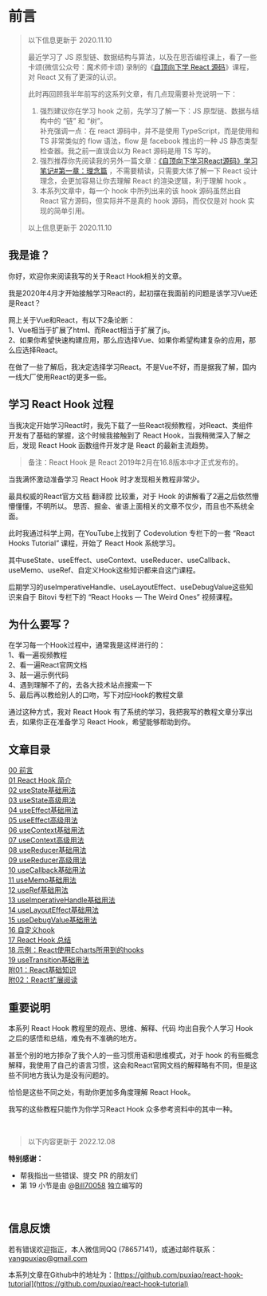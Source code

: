 # 前言

> 以下信息更新于 2020.11.10
>
> 最近学习了 JS 原型链、数据结构与算法，以及在思否编程课上，看了一些 卡颂(微信公众号：魔术师卡颂) 录制的《[自顶向下学 React 源码](https://ke.segmentfault.com/course/1650000023864436)》课程，对 React 又有了更深的认识。
>
> 此时再回顾我半年前写的这系列文章，有几点现需要补充说明一下：
>
> 1. 强烈建议你在学习 hook 之前，先学习了解一下：JS 原型链、数据与结构中的 “链” 和 “树”。  
>    补充强调一点：在 react 源码中，并不是使用 TypeScript，而是使用和 TS 非常类似的 flow 语法，flow 是 facebook 推出的一种 JS 静态类型检查器。我之前一直误会以为 React 源码是用 TS 写的。
> 2. 强烈推荐你先阅读我的另外一篇文章：[《自顶向下学习React源码》学习笔记#第一章：理念篇](https://github.com/puxiao/notes/blob/master/%E3%80%8A%E8%87%AA%E9%A1%B6%E5%90%91%E4%B8%8B%E5%AD%A6%E4%B9%A0React%E3%80%8B%E5%AD%A6%E4%B9%A0%E7%AC%94%E8%AE%B0.md) ，不需要精读，只需要大体了解一下 React 设计理念，会更加容易让你去理解 React 的渲染逻辑，利于理解 hook 。
> 3. 本系列文章中，每一个 hook 中所列出来的该 hook 源码虽然出自 React 官方源码，但实际并不是真的 hook 源码，而仅仅是对 hook 实现的简单引用。
>
> 以上信息更新于 2020.11.10




## 我是谁？

你好，欢迎你来阅读我写的关于React Hook相关的文章。

我是2020年4月才开始接触学习React的，起初摆在我面前的问题是该学习Vue还是React？  

网上关于Vue和React，有以下2条论断：  
1、Vue相当于扩展了html、而React相当于扩展了js。  
2、如果你希望快速构建应用，那么应选择Vue、如果你希望构建复杂的应用，那么应选择React。

在做了一些了解后，我决定选择学习React。不是Vue不好，而是据我了解，国内一线大厂使用React的更多一些。  


## 学习 React Hook 过程

当我决定开始学习React时，我先下载了一些React视频教程，对React、类组件开发有了基础的掌握，这个时候我接触到了 React Hook，当我稍微深入了解之后，发现 React Hook 函数组件开发才是 React 的最新主流趋势。  

> 备注：React Hook 是 React 2019年2月在16.8版本中才正式发布的。  

当我满怀激动准备学习 React Hook 时才发现相关教程非常少。

最具权威的React官方文档 翻译腔 比较重，对于 Hook 的讲解看了2遍之后依然懵懵懂懂，不明所以。 思否、掘金、雀语上面相关的文章不仅少，而且也不系统全面。 

此时我通过科学上网，在YouTube上找到了 Codevolution 专栏下的一套 “React Hooks Tutorial” 课程，开始了 React Hook 系统学习。  

其中useState、useEffect、useContext、useReducer、useCallback、useMemo、useRef、自定义Hook这些知识都来自这门课程。  

后期学习的useImperativeHandle、useLayoutEffect、useDebugValue这些知识来自于 Bitovi 专栏下的 “React Hooks — The Weird Ones” 视频课程。

## 为什么要写？

在学习每一个Hook过程中，通常我是这样进行的：  
1、看一遍视频教程  
2、看一遍React官网文档  
3、敲一遍示例代码  
4、遇到理解不了的，去各大技术站点搜索一下  
5、最后再以教给别人的口吻，写下对应Hook的教程文章  

通过这种方式，我对 React Hook 有了系统的学习，我把我写的教程文章分享出去，如果你正在准备学习 React Hook，希望能够帮助到你。

## 文章目录

[00 前言](https://github.com/puxiao/react-hook-tutorial/blob/master/00%20%E5%89%8D%E8%A8%80.md)  
[01 React Hook 简介](https://github.com/puxiao/react-hook-tutorial/blob/master/01%20React%20Hook%20%E7%AE%80%E4%BB%8B.md)  
[02 useState基础用法](https://github.com/puxiao/react-hook-tutorial/blob/master/02%20useState%E5%9F%BA%E7%A1%80%E7%94%A8%E6%B3%95.md)  
[03 useState高级用法](https://github.com/puxiao/react-hook-tutorial/blob/master/03%20useState%E9%AB%98%E7%BA%A7%E7%94%A8%E6%B3%95.md)  
[04 useEffect基础用法](https://github.com/puxiao/react-hook-tutorial/blob/master/04%20useEffect%E5%9F%BA%E7%A1%80%E7%94%A8%E6%B3%95.md)  
[05 useEffect高级用法](https://github.com/puxiao/react-hook-tutorial/blob/master/05%20useEffect%E9%AB%98%E7%BA%A7%E7%94%A8%E6%B3%95.md)  
[06 useContext基础用法](https://github.com/puxiao/react-hook-tutorial/blob/master/06%20useContext%E5%9F%BA%E7%A1%80%E7%94%A8%E6%B3%95.md)  
[07 useContext高级用法](https://github.com/puxiao/react-hook-tutorial/blob/master/07%20useContext%E9%AB%98%E7%BA%A7%E7%94%A8%E6%B3%95.md)  
[08 useReducer基础用法](https://github.com/puxiao/react-hook-tutorial/blob/master/08%20useReducer%E5%9F%BA%E7%A1%80%E7%94%A8%E6%B3%95.md)  
[09 useReducer高级用法](https://github.com/puxiao/react-hook-tutorial/blob/master/09%20useReducer%E9%AB%98%E7%BA%A7%E7%94%A8%E6%B3%95.md)  
[10 useCallback基础用法](https://github.com/puxiao/react-hook-tutorial/blob/master/10%20useCallback%E5%9F%BA%E7%A1%80%E7%94%A8%E6%B3%95.md)  
[11 useMemo基础用法](https://github.com/puxiao/react-hook-tutorial/blob/master/11%20useMemo%E5%9F%BA%E7%A1%80%E7%94%A8%E6%B3%95.md)  
[12 useRef基础用法](https://github.com/puxiao/react-hook-tutorial/blob/master/12%20useRef%E5%9F%BA%E7%A1%80%E7%94%A8%E6%B3%95.md)  
[13 useImperativeHandle基础用法](https://github.com/puxiao/react-hook-tutorial/blob/master/13%20useImperativeHandle%E5%9F%BA%E7%A1%80%E7%94%A8%E6%B3%95.md)  
[14 useLayoutEffect基础用法](https://github.com/puxiao/react-hook-tutorial/blob/master/14%20useLayoutEffect%E5%9F%BA%E7%A1%80%E7%94%A8%E6%B3%95.md)  
[15 useDebugValue基础用法](https://github.com/puxiao/react-hook-tutorial/blob/master/15%20useDebugValue%E5%9F%BA%E7%A1%80%E7%94%A8%E6%B3%95.md)  
[16 自定义hook](https://github.com/puxiao/react-hook-tutorial/blob/master/16%20%E8%87%AA%E5%AE%9A%E4%B9%89hook.md)  
[17 React Hook 总结](https://github.com/puxiao/react-hook-tutorial/blob/master/17%20React%20Hook%20%E6%80%BB%E7%BB%93.md)  
[18 示例：React使用Echarts所用到的hooks](https://github.com/puxiao/react-hook-tutorial/blob/master/18%20%E7%A4%BA%E4%BE%8B%EF%BC%9AReact%E4%BD%BF%E7%94%A8Echarts%E6%89%80%E7%94%A8%E5%88%B0%E7%9A%84hooks.md)  
[19 useTransition基础用法](https://github.com/puxiao/react-hook-tutorial/blob/master/19%20useTransition%E5%9F%BA%E7%A1%80%E7%94%A8%E6%B3%95.md)  
[附01：React基础知识](https://github.com/puxiao/react-hook-tutorial/blob/master/%E9%99%8401%EF%BC%9AReact%E5%9F%BA%E7%A1%80%E7%9F%A5%E8%AF%86.md)  
[附02：React扩展阅读](https://github.com/puxiao/react-hook-tutorial/blob/master/%E9%99%8402%EF%BC%9AReact%E6%89%A9%E5%B1%95%E9%98%85%E8%AF%BB.md)  

## 重要说明

本系列 React Hook 教程里的观点、思维、解释、代码 均出自我个人学习 Hook 之后的感悟和总结，难免有不准确的地方。  

甚至个别的地方掺杂了我个人的一些习惯用语和思维模式，对于 hook 的有些概念解释，我使用了自己的语言习惯，这会和React官网文档的解释略有不同，但是这些不同地方我认为是没有问题的。  

恰恰是这些不同之处，有助你更加多角度理解 React Hook。  

我写的这些教程只能作为你学习React Hook 众多参考资料中的其中一种。    



<br>

> 以下内容更新于 2022.12.08

**特别感谢：**

* 帮我指出一些错误、提交 PR 的朋友们
* 第 19 小节是由 @[Bill70058](https://github.com/Bill70058) 独立编写的



<br>


## 信息反馈

若有错误欢迎指正，本人微信同QQ (78657141)，或通过邮件联系：yangpuxiao@gmail.com


本系列文章在Github中的地址为：[https://github.com/puxiao/react-hook-tutorial](https://github.com/puxiao/react-hook-tutorial)
